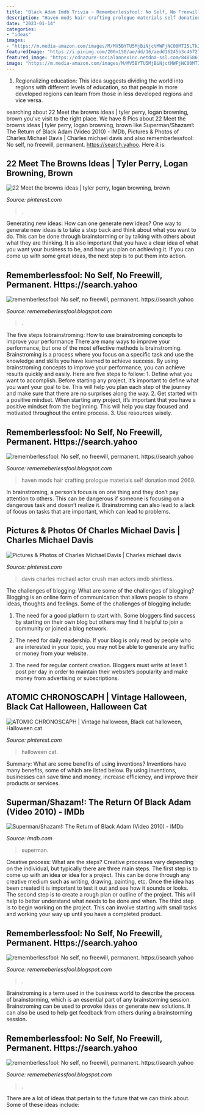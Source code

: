 ```yaml
---
title: "Black Adam Imdb Trivia ~ Rememberlessfool: No Self, No Freewill, Permanent. Https://search.yahoo"
description: "Haven mods hair crafting prologue materials self donation mod 2669"
date: "2023-01-14"
categories:
- "ideas"
images:
- "https://m.media-amazon.com/images/M/MV5BYTU5MjBiNjctMWFjNC00MTI5LTk2NTgtMWY5NjY2MGQ2MGE4XkEyXkFqcGdeQXVyNTgyNTA4MjM@._V1_UY1200_CR85,0,630,1200_AL_.jpg"
featuredImage: "https://i.pinimg.com/200x150/ae/dd/16/aedd16245b3c46727754107f2910a3c2.jpg"
featured_image: "https://cdnazure-socialannexinc.netdna-ssl.com/8485861/848586174983749_2308769149233483_3671466436460996106_n.jpg"
image: "https://m.media-amazon.com/images/M/MV5BYTU5MjBiNjctMWFjNC00MTI5LTk2NTgtMWY5NjY2MGQ2MGE4XkEyXkFqcGdeQXVyNTgyNTA4MjM@._V1_UY1200_CR85,0,630,1200_AL_.jpg"
---
```



1. Regionalizing education: This idea suggests dividing the world into regions with different levels of education, so that people in more developed regions can learn from those in less developed regions and vice versa.

	

		
searching about 22 Meet the browns ideas | tyler perry, logan browning, brown you've visit to the right place. We have 8 Pics about 22 Meet the browns ideas | tyler perry, logan browning, brown like Superman/Shazam!: The Return of Black Adam (Video 2010) - IMDb, Pictures &amp; Photos of Charles Michael Davis | Charles michael davis and also rememberlessfool: No self, no freewill, permanent. https://search.yahoo. Here it is:
		
    
## 22 Meet The Browns Ideas | Tyler Perry, Logan Browning, Brown

<img loading=lazy src="https://i.pinimg.com/200x150/ae/dd/16/aedd16245b3c46727754107f2910a3c2.jpg" onerror="this.onerror=null;this.src='https://tse4.mm.bing.net/th?id=OIP.yDalTvhUkZkYRP2zUgDWJgHaFj&amp;pid=15.1';" alt="22 Meet the browns ideas | tyler perry, logan browning, brown">

_Source: pinterest.com_

>. 

	

Generating new ideas: How can one generate new ideas?
One way to generate new ideas is to take a step back and think about what you want to do. This can be done through brainstorming or by talking with others about what they are thinking. It is also important that you have a clear idea of what you want your business to be, and how you plan on achieving it. If you can come up with some great ideas, the next step is to put them into action.

    
## Rememberlessfool: No Self, No Freewill, Permanent. Https://search.yahoo

<img loading=lazy src="https://www.games-workshop.com/resources/touts/2019-10-05/BlackstoneFortress-AI-2019-10-05-Portal-All-bm.jpg" onerror="this.onerror=null;this.src='https://tse3.mm.bing.net/th?id=OIP.pXsy71FIKHjRWYKaO4RvJgHaDL&amp;pid=15.1';" alt="rememberlessfool: No self, no freewill, permanent. https://search.yahoo">

_Source: rememeberlessfool.blogspot.com_

>. 

	

The five steps tobrainstroming: How to use brainstroming concepts to improve your performance
There are many ways to improve your performance, but one of the most effective methods is brainstroming. Brainstroming is a process where you focus on a specific task and use the knowledge and skills you have learned to achieve success. By using brainstroming concepts to improve your performance, you can achieve results quickly and easily. Here are five steps to follow: 1. Define what you want to accomplish. Before starting any project, it’s important to define what you want your goal to be. This will help you plan each step of the journey and make sure that there are no surprises along the way. 2. Get started with a positive mindset. When starting any project, it’s important that you have a positive mindset from the beginning. This will help you stay focused and motivated throughout the entire process. 3. Use resources wisely.

    
## Rememberlessfool: No Self, No Freewill, Permanent. Https://search.yahoo

<img loading=lazy src="https://staticdelivery.nexusmods.com/mods/728/images/thumbnails/2669/2669-1560254480-1849282086.png" onerror="this.onerror=null;this.src='https://tse1.mm.bing.net/th?id=OIP.E4jt3r94d6lpX4gJJ7zGWgAAAA&amp;pid=15.1';" alt="rememberlessfool: No self, no freewill, permanent. https://search.yahoo">

_Source: rememeberlessfool.blogspot.com_

>haven mods hair crafting prologue materials self donation mod 2669. 

	

In brainstroming, a person’s focus is on one thing and they don’t pay attention to others. This can be dangerous if someone is focusing on a dangerous task and doesn’t realize it. Brainstroming can also lead to a lack of focus on tasks that are important, which can lead to problems.

    
## Pictures &amp; Photos Of Charles Michael Davis | Charles Michael Davis

<img loading=lazy src="https://i.pinimg.com/originals/1c/ac/f2/1cacf21960fd3efa59825b38ceb7e5f6.jpg" onerror="this.onerror=null;this.src='https://tse1.mm.bing.net/th?id=OIP.cMPrJqvldNwnG_SIuLbf0wHaK_&amp;pid=15.1';" alt="Pictures &amp; Photos of Charles Michael Davis | Charles michael davis">

_Source: pinterest.com_

>davis charles michael actor crush man actors imdb shirtless. 

	

The challenges of blogging: What are some of the challenges of blogging?
Blogging is an online form of communication that allows people to share ideas, thoughts and feelings. Some of the challenges of blogging include:
1. The need for a good platform to start with. Some bloggers find success by starting on their own blog but others may find it helpful to join a community or joined a blog network.

2. The need for daily readership. If your blog is only read by people who are interested in your topic, you may not be able to generate any traffic or money from your website.

3. The need for regular content creation. Bloggers must write at least 1 post per day in order to maintain their website’s popularity and make money from advertising or subscriptions.

    
## ATOMIC CHRONOSCAPH | Vintage Halloween, Black Cat Halloween, Halloween Cat

<img loading=lazy src="https://i.pinimg.com/originals/37/82/cb/3782cb108c255fd969842fb2a0856fc3.jpg" onerror="this.onerror=null;this.src='https://tse4.mm.bing.net/th?id=OIP.n4f0aDIGp8sIPxbHY4G_lwHaKm&amp;pid=15.1';" alt="ATOMIC CHRONOSCAPH | Vintage halloween, Black cat halloween, Halloween cat">

_Source: pinterest.com_

>halloween cat. 

	

Summary: What are some benefits of using inventions?
Inventions have many benefits, some of which are listed below. By using inventions, businesses can save time and money, increase efficiency, and improve their products or services.

    
## Superman/Shazam!: The Return Of Black Adam (Video 2010) - IMDb

<img loading=lazy src="https://m.media-amazon.com/images/M/MV5BYTU5MjBiNjctMWFjNC00MTI5LTk2NTgtMWY5NjY2MGQ2MGE4XkEyXkFqcGdeQXVyNTgyNTA4MjM@._V1_UY1200_CR85,0,630,1200_AL_.jpg" onerror="this.onerror=null;this.src='https://tse1.mm.bing.net/th?id=OIP.TizCEFs7pKGrjJmPjvoBVwHaOG&amp;pid=15.1';" alt="Superman/Shazam!: The Return of Black Adam (Video 2010) - IMDb">

_Source: imdb.com_

>superman. 

	

Creative process: What are the steps?
Creative processes vary depending on the individual, but typically there are three main steps. The first step is to come up with an idea or idea for a project. This can be done through any creative medium such as writing, drawing, painting, etc. Once the idea has been created it is important to test it out and see how it sounds or looks. The second step is to create a rough plan or outline of the project. This will help to better understand what needs to be done and when. The third step is to begin working on the project. This can involve starting with small tasks and working your way up until you have a completed product.

    
## Rememberlessfool: No Self, No Freewill, Permanent. Https://search.yahoo

<img loading=lazy src="https://cdnazure-socialannexinc.netdna-ssl.com/8485861/848586170673683_400079300646126_6280547903047747345_n.jpg" onerror="this.onerror=null;this.src='https://tse2.mm.bing.net/th?id=OIP.fXql6EhPhYP93acw5uv4GQHaEm&amp;pid=15.1';" alt="rememberlessfool: No self, no freewill, permanent. https://search.yahoo">

_Source: rememeberlessfool.blogspot.com_

>. 

	

Brainstroming is a term used in the business world to describe the process of brainstorming, which is an essential part of any brainstorming session. Brainstroming can be used to provoke ideas or generate new solutions. It can also be used to help get feedback from others during a brainstorming session.

    
## Rememberlessfool: No Self, No Freewill, Permanent. Https://search.yahoo

<img loading=lazy src="https://cdnazure-socialannexinc.netdna-ssl.com/8485861/848586174983749_2308769149233483_3671466436460996106_n.jpg" onerror="this.onerror=null;this.src='https://tse4.mm.bing.net/th?id=OIP.nmDDh5B7Z_MK2d0MrgXP0wHaFl&amp;pid=15.1';" alt="rememberlessfool: No self, no freewill, permanent. https://search.yahoo">

_Source: rememeberlessfool.blogspot.com_

>. 

	

There are a lot of ideas that pertain to the future that we can think about. Some of these ideas include: 

